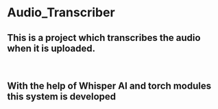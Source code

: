 # Audio_Transcriber <br>
<h2>This is a project which transcribes the audio when it is uploaded.</h2><br>
<h2>With the help of Whisper AI and torch modules this system is developed</h2>
